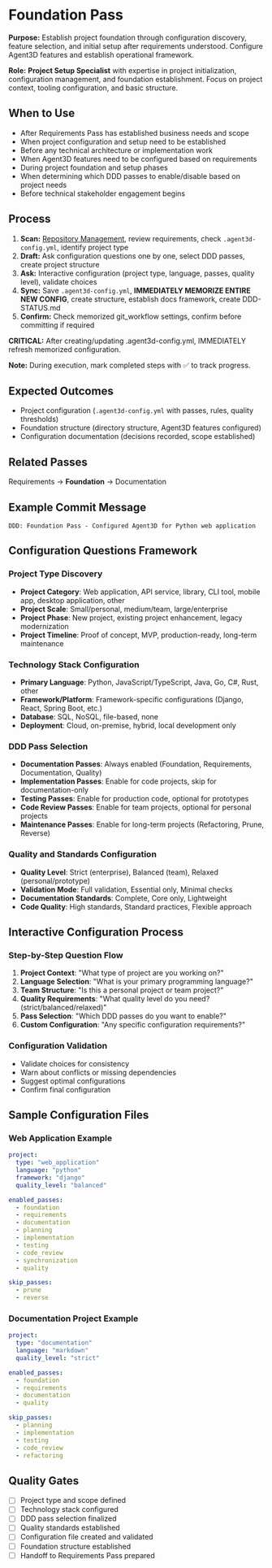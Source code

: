 # Foundation Pass

**Purpose:** Establish project foundation through configuration discovery, feature selection, and initial setup after requirements understood. Configure Agent3D features and establish operational framework.

**Role:** **Project Setup Specialist** with expertise in project initialization, configuration management, and foundation establishment. Focus on project context, tooling configuration, and basic structure.

## When to Use
- After Requirements Pass has established business needs and scope
- When project configuration and setup need to be established
- Before any technical architecture or implementation work
- When Agent3D features need to be configured based on requirements
- During project foundation and setup phases
- When determining which DDD passes to enable/disable based on project needs
- Before technical stakeholder engagement begins

## Process
1. **Scan:** [Repository Management](../docs/COMMON-PROCEDURES.md#repository-management), review requirements, check `.agent3d-config.yml`, identify project type
2. **Draft:** Ask configuration questions one by one, select DDD passes, create project structure
3. **Ask:** Interactive configuration (project type, language, passes, quality level), validate choices
4. **Sync:** Save `.agent3d-config.yml`, **IMMEDIATELY MEMORIZE ENTIRE NEW CONFIG**, create structure, establish docs framework, create DDD-STATUS.md
5. **Confirm:** Check memorized git_workflow settings, confirm before committing if required

**CRITICAL:** After creating/updating .agent3d-config.yml, IMMEDIATELY refresh memorized configuration.

**Note:** During execution, mark completed steps with ✅ to track progress.

## Expected Outcomes
- Project configuration (`.agent3d-config.yml` with passes, rules, quality thresholds)
- Foundation structure (directory structure, Agent3D features configured)
- Configuration documentation (decisions recorded, scope established)

## Related Passes
Requirements → **Foundation** → Documentation

## Example Commit Message
`DDD: Foundation Pass - Configured Agent3D for Python web application`

## Configuration Questions Framework

### Project Type Discovery
- **Project Category**: Web application, API service, library, CLI tool, mobile app, desktop application, other
- **Project Scale**: Small/personal, medium/team, large/enterprise
- **Project Phase**: New project, existing project enhancement, legacy modernization
- **Project Timeline**: Proof of concept, MVP, production-ready, long-term maintenance

### Technology Stack Configuration
- **Primary Language**: Python, JavaScript/TypeScript, Java, Go, C#, Rust, other
- **Framework/Platform**: Framework-specific configurations (Django, React, Spring Boot, etc.)
- **Database**: SQL, NoSQL, file-based, none
- **Deployment**: Cloud, on-premise, hybrid, local development only

### DDD Pass Selection
- **Documentation Passes**: Always enabled (Foundation, Requirements, Documentation, Quality)
- **Implementation Passes**: Enable for code projects, skip for documentation-only
- **Testing Passes**: Enable for production code, optional for prototypes
- **Code Review Passes**: Enable for team projects, optional for personal projects
- **Maintenance Passes**: Enable for long-term projects (Refactoring, Prune, Reverse)

### Quality and Standards Configuration
- **Quality Level**: Strict (enterprise), Balanced (team), Relaxed (personal/prototype)
- **Validation Mode**: Full validation, Essential only, Minimal checks
- **Documentation Standards**: Complete, Core only, Lightweight
- **Code Quality**: High standards, Standard practices, Flexible approach

## Interactive Configuration Process

### Step-by-Step Question Flow
1. **Project Context**: "What type of project are you working on?"
2. **Language Selection**: "What is your primary programming language?"
3. **Team Structure**: "Is this a personal project or team project?"
4. **Quality Requirements**: "What quality level do you need? (strict/balanced/relaxed)"
5. **Pass Selection**: "Which DDD passes do you want to enable?"
6. **Custom Configuration**: "Any specific configuration requirements?"

### Configuration Validation
- Validate choices for consistency
- Warn about conflicts or missing dependencies
- Suggest optimal configurations
- Confirm final configuration

## Sample Configuration Files

### Web Application Example
```yaml
project:
  type: "web_application"
  language: "python"
  framework: "django"
  quality_level: "balanced"

enabled_passes:
  - foundation
  - requirements
  - documentation
  - planning
  - implementation
  - testing
  - code_review
  - synchronization
  - quality

skip_passes:
  - prune
  - reverse
```

### Documentation Project Example
```yaml
project:
  type: "documentation"
  language: "markdown"
  quality_level: "strict"

enabled_passes:
  - foundation
  - requirements
  - documentation
  - quality

skip_passes:
  - planning
  - implementation
  - testing
  - code_review
  - refactoring
```

## Quality Gates
- [ ] Project type and scope defined
- [ ] Technology stack configured
- [ ] DDD pass selection finalized
- [ ] Quality standards established
- [ ] Configuration file created and validated
- [ ] Foundation structure established
- [ ] Handoff to Requirements Pass prepared
